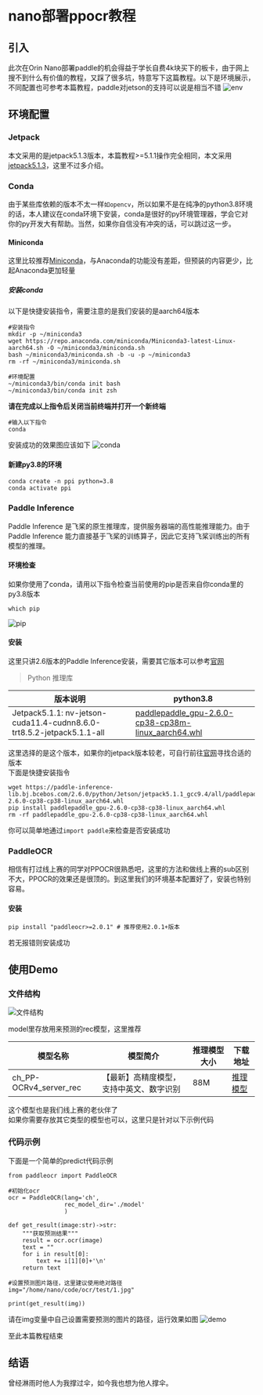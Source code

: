 # nano部署ppocr教程
## 引入
此次在Orin Nano部署paddle的机会得益于学长自费4k块买下的板卡，由于网上搜不到什么有价值的教程，又踩了很多坑，特意写下这篇教程。以下是环境展示，不同配置也可参考本篇教程，paddle对jetson的支持可以说是相当不错
![env](photo/env.png)
## 环境配置
### Jetpack
本文采用的是jetpack5.1.3版本，本篇教程>=5.1.1操作完全相同，本文采用[jetpack5.1.3](https://developer.nvidia.com/embedded/jetpack-sdk-513)，这里不过多介绍。
### Conda
由于某些库依赖的版本不太一样`如opencv`，所以如果不是在纯净的python3.8环境的话，本人建议在conda环境下安装，conda是很好的py环境管理器，学会它对你的py开发大有帮助。当然，如果你自信没有冲突的话，可以跳过这一步。

#### Miniconda
这里比较推荐[Miniconda](https://docs.anaconda.com/free/miniconda/index.html)，与Anaconda的功能没有差距，但预装的内容更少，比起Anaconda更加轻量  
##### 安装conda
以下是快捷安装指令，需要注意的是我们安装的是aarch64版本
```
#安装指令
mkdir -p ~/miniconda3
wget https://repo.anaconda.com/miniconda/Miniconda3-latest-Linux-aarch64.sh -O ~/miniconda3/miniconda.sh
bash ~/miniconda3/miniconda.sh -b -u -p ~/miniconda3
rm -rf ~/miniconda3/miniconda.sh

#环境配置
~/miniconda3/bin/conda init bash
~/miniconda3/bin/conda init zsh
```
**请在完成以上指令后关闭当前终端并打开一个新终端**
```
#输入以下指令
conda
```
安装成功的效果图应该如下
![conda](photo/conda.png)
#### 新建py3.8的环境
```
conda create -n ppi python=3.8
conda activate ppi
```

### Paddle Inference
Paddle Inference 是飞桨的原生推理库，提供服务器端的高性能推理能力。由于 Paddle Inference 能力直接基于飞桨的训练算子，因此它支持飞桨训练出的所有模型的推理。
#### 环境检查
如果你使用了conda，请用以下指令检查当前使用的pip是否来自你conda里的py3.8版本
```
which pip
```
![pip](photo/pip.png)
#### 安装
这里只讲2.6版本的Paddle Inference安装，需要其它版本可以参考[官网](https://www.paddlepaddle.org.cn/inference/master/guides/introduction/index_intro.html)

>Python 推理库

|版本说明|python3.8|
| --- | --- |
|Jetpack5.1.1: nv-jetson-cuda11.4-cudnn8.6.0-trt8.5.2-jetpack5.1.1-all|[paddlepaddle_gpu-2.6.0-cp38-cp38m-linux_aarch64.whl](https://paddle-inference-lib.bj.bcebos.com/2.6.0/python/Jetson/jetpack5.1.1_gcc9.4/all/paddlepaddle_gpu-2.6.0-cp38-cp38-linux_aarch64.whl)|

这里选择的是这个版本，如果你的jetpack版本较老，可自行前往[官网](https://www.paddlepaddle.org.cn/inference/master/guides/introduction/index_intro.html)寻找合适的版本  
下面是快捷安装指令
```
wget https://paddle-inference-lib.bj.bcebos.com/2.6.0/python/Jetson/jetpack5.1.1_gcc9.4/all/paddlepaddle_gpu-2.6.0-cp38-cp38-linux_aarch64.whl
pip install paddlepaddle_gpu-2.6.0-cp38-cp38-linux_aarch64.whl
rm -rf paddlepaddle_gpu-2.6.0-cp38-cp38-linux_aarch64.whl
```
你可以简单地通过`import paddle`来检查是否安装成功
### PaddleOCR
相信有打过线上赛的同学对PPOCR很熟悉吧，这里的方法和做线上赛的sub区别不大，PPOCR的效果还是很顶的。到这里我们的环境基本配置好了，安装也特别容易。
#### 安装
```
pip install "paddleocr>=2.0.1" # 推荐使用2.0.1+版本
```
若无报错则安装成功
## 使用Demo
### 文件结构
![文件结构](photo/file.png)

model里存放用来预测的rec模型，这里推荐

|模型名称|模型简介|推理模型大小|下载地址|
| --- | --- | --- | --- |
|ch_PP-OCRv4_server_rec|【最新】高精度模型，支持中英文、数字识别| 88M |[推理模型](https://paddleocr.bj.bcebos.com/PP-OCRv4/chinese/ch_PP-OCRv4_rec_server_infer.tar) |

这个模型也是我们线上赛的老伙伴了  
如果你需要存放其它类型的模型也可以，这里只是针对以下示例代码
### 代码示例
下面是一个简单的predict代码示例
```
from paddleocr import PaddleOCR

#初始化ocr
ocr = PaddleOCR(lang='ch',
                rec_model_dir='./model'
                )

def get_result(image:str)->str:
    """获取预测结果"""
    result = ocr.ocr(image)
    text = ""
    for i in result[0]:
        text += i[1][0]+'\n'
    return text

#设置预测图片路径，这里建议使用绝对路径
img="/home/nano/code/ocr/test/1.jpg"

print(get_result(img))
```

请在img变量中自己设置需要预测的图片的路径，运行效果如图
![demo](photo/demo.png)

至此本篇教程结束
## 结语
曾经淋雨时他人为我撑过伞，如今我也想为他人撑伞。
